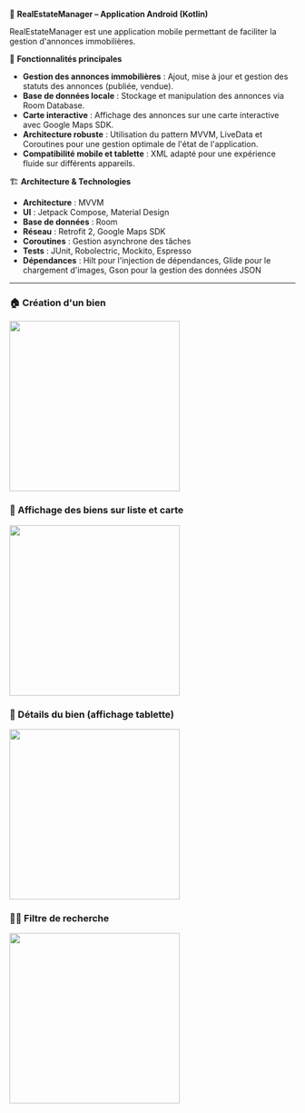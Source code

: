 🏡 **RealEstateManager – Application Android (Kotlin)**

RealEstateManager est une application mobile permettant de faciliter la gestion d'annonces immobilières.

🚀 **Fonctionnalités principales**
- **Gestion des annonces immobilières** : Ajout, mise à jour et gestion des statuts des annonces (publiée, vendue).
- **Base de données locale** : Stockage et manipulation des annonces via Room Database.
- **Carte interactive** : Affichage des annonces sur une carte interactive avec Google Maps SDK.
- **Architecture robuste** : Utilisation du pattern MVVM, LiveData et Coroutines pour une gestion optimale de l'état de l'application.
- **Compatibilité mobile et tablette** : XML adapté pour une expérience fluide sur différents appareils.

🏗️ **Architecture & Technologies**
- **Architecture** : MVVM
- **UI** : Jetpack Compose, Material Design
- **Base de données** : Room
- **Réseau** : Retrofit 2, Google Maps SDK
- **Coroutines** : Gestion asynchrone des tâches
- **Tests** : JUnit, Robolectric, Mockito, Espresso
- **Dépendances** : Hilt pour l'injection de dépendances, Glide pour le chargement d'images, Gson pour la gestion des données JSON

---

### 🏠 Création d'un bien
<p float="left">
  <img src="https://github.com/user-attachments/assets/d917fcf6-cb75-4f64-b4de-0c715040d897" width="300" />
</p>

### 📍 Affichage des biens sur liste et carte
<p float="left">
  <img src="https://github.com/user-attachments/assets/448d88d1-dc47-4772-8c13-9e356bd458d6"
 width="300" />
</p>

### 📝 Détails du bien (affichage tablette)
<p float="left">
  <img src="https://github.com/user-attachments/assets/aa7ce449-4679-4d9f-bf9f-6308d3b4a435"
 width="300" />
</p>

### 💬🔎 Filtre de recherche
<p float="left">
  <img src="https://github.com/user-attachments/assets/3d726bf1-6927-4036-8b3c-714ac53a7a78"
 width="300" />
</p>
